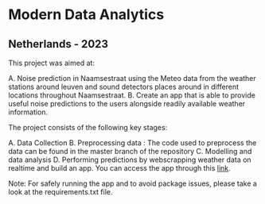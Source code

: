 # Modern Data Analytics
## Netherlands - 2023

This project was aimed at:

A. Noise prediction in Naamsestraat using the Meteo data from the weather stations around leuven and sound detectors places around in different locations throughout Naamsestraat.
B. Create an app that is able to provide useful noise predictions to the users alongside readily available weather information.


The project consists of the following key stages:

A. Data Collection
B. Preprocessing data : The code used to preprocess the data can be found in the master branch of the repository
C. Modelling and data analysis
D. Performing predictions by webscrapping weather data on realtime and build an app.
You can access the app through this [link](https://joaodpcm-mda-app-arfcvd.streamlit.app).


Note: For safely running the app and to avoid package issues, please take a look at the requirements.txt file. 




